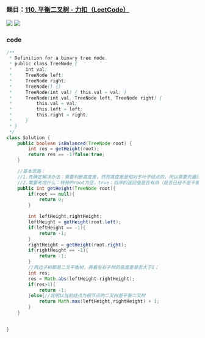 ### 题目：[110. 平衡二叉树 - 力扣（LeetCode）](https://leetcode.cn/problems/balanced-binary-tree/)

![](https://younglion.oss-cn-beijing.aliyuncs.com/%E5%B1%8F%E5%B9%95%E6%88%AA%E5%9B%BE%202024-04-24%20163529.png)
![](https://younglion.oss-cn-beijing.aliyuncs.com/%E5%B1%8F%E5%B9%95%E6%88%AA%E5%9B%BE%202024-04-24%20163517.png)

### code

```java
/**
 * Definition for a binary tree node.
 * public class TreeNode {
 *     int val;
 *     TreeNode left;
 *     TreeNode right;
 *     TreeNode() {}
 *     TreeNode(int val) { this.val = val; }
 *     TreeNode(int val, TreeNode left, TreeNode right) {
 *         this.val = val;
 *         this.left = left;
 *         this.right = right;
 *     }
 * }
 */
class Solution {
    public boolean isBalanced(TreeNode root) {
        int res = getHeight(root);
        return res == -1?false:true;
    }

    //基本思路：
    //1.先确定解决办法：需要判断高度差，然而高度差是相对于叶子结点的，所以需要先遍历完，然后再计算并判断；因此，需要在后序位置进行操作，利用返回值
    //2.需要考虑什么：特殊的root为空，true；后序的返回值是否有用（是否已经不是平衡树了）。
    public int getHeight(TreeNode root){
        if(root == null){
            return 0;
        }

        int leftHeight,rightHeight;
        leftHeight = getHeight(root.left);
        if(leftHeight == -1){
            return -1;
        }
        rightHeight = getHeight(root.right);
        if(rightHeight == -1){
            return -1;
        }
        //两边子树都是二叉平衡树，再看左右子树的高度差是否大于1；
        int res;
        res = Math.abs(leftHeight-rightHeight);
        if(res>1){
            return -1;
        }else{//说明以当前结点为根节点的二叉树是平衡二叉树
            return Math.max(leftHeight,rightHeight) + 1;
        }
    }
    

}
```

